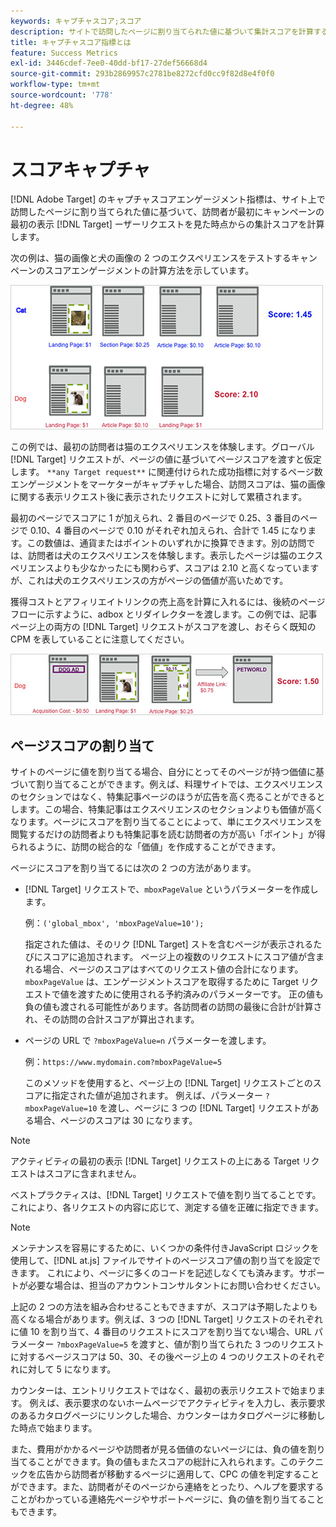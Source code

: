 ```yaml
---
keywords: キャプチャスコア;スコア
description: サイトで訪問したページに割り当てられた値に基づいて集計スコアを計算する  [!DNL Target] Adobeでのスコアエンゲージメント指標について説明します。
title: キャプチャスコア指標とは
feature: Success Metrics
exl-id: 3446cdef-7ee0-40dd-bf17-27def56668d4
source-git-commit: 293b2869957c2781be8272cfd0cc9f82d8e4f0f0
workflow-type: tm+mt
source-wordcount: '778'
ht-degree: 48%

---
```


# スコアキャプチャ

[!DNL Adobe Target] のキャプチャスコアエンゲージメント指標は、サイト上で訪問したページに割り当てられた値に基づいて、訪問者が最初にキャンペーンの最初の表示 [!DNL Target] ーザーリクエストを見た時点からの集計スコアを計算します。

次の例は、猫の画像と犬の画像の 2 つのエクスペリエンスをテストするキャンペーンのスコアエンゲージメントの計算方法を示しています。

![example_score 画像 ](assets/example_score.png)

この例では、最初の訪問者は猫のエクスペリエンスを体験します。グローバル [!DNL Target] リクエストが、ページの値に基づいてページスコアを渡すと仮定します。 `**any Target request**` に関連付けられた成功指標に対するページ数エンゲージメントをマーケターがキャプチャした場合、訪問スコアは、猫の画像に関する表示リクエスト後に表示されたリクエストに対して累積されます。

最初のページでスコアに 1 が加えられ、2 番目のページで 0.25、3 番目のページで 0.10、4 番目のページで 0.10 がそれぞれ加えられ、合計で 1.45 になります。この数値は、通貨またはポイントのいずれかに換算できます。別の訪問では、訪問者は犬のエクスペリエンスを体験します。表示したページは猫のエクスペリエンスよりも少なかったにも関わらず、スコアは 2.10 と高くなっていますが、これは犬のエクスペリエンスの方がページの価値が高いためです。

獲得コストとアフィリエイトリンクの売上高を計算に入れるには、後続のページフローに示すように、adbox とリダイレクターを渡します。この例では、記事ページ上の両方の [!DNL Target] リクエストがスコアを渡し、おそらく既知の CPM を表していることに注意してください。

![example_score2 画像 ](assets/example_score2.png)

## ページスコアの割り当て

サイトのページに値を割り当てる場合、自分にとってそのページが持つ価値に基づいて割り当てることができます。例えば、料理サイトでは、エクスペリエンスのセクションではなく、特集記事ページのほうが広告を高く売ることができるとします。この場合、特集記事はエクスペリエンスのセクションよりも価値が高くなります。ページにスコアを割り当てることによって、単にエクスペリエンスを閲覧するだけの訪問者よりも特集記事を読む訪問者の方が高い「ポイント」が得られるように、訪問の総合的な「価値」を作成することができます。

ページにスコアを割り当てるには次の 2 つの方法があります。

* [!DNL Target] リクエストで、`mboxPageValue` というパラメーターを作成します。

  例：`('global_mbox', 'mboxPageValue=10');`

  指定された値は、そのリク [!DNL Target] ストを含むページが表示されるたびにスコアに追加されます。 ページ上の複数のリクエストにスコア値が含まれる場合、ページのスコアはすべてのリクエスト値の合計になります。 `mboxPageValue` は、エンゲージメントスコアを取得するために Target リクエストで値を渡すために使用される予約済みのパラメーターです。 正の値も負の値も渡される可能性があります。各訪問者の訪問の最後に合計が計算され、その訪問の合計スコアが算出されます。

* ページの URL で `?mboxPageValue=n` パラメーターを渡します。

  例：`https://www.mydomain.com?mboxPageValue=5`

  このメソッドを使用すると、ページ上の [!DNL Target] リクエストごとのスコアに指定された値が追加されます。 例えば、パラメーター `?mboxPageValue=10` を渡し、ページに 3 つの [!DNL Target] リクエストがある場合、ページのスコアは 30 になります。

>[!NOTE]
>
>アクティビティの最初の表示 [!DNL Target] リクエストの上にある Target リクエストはスコアに含まれません。

ベストプラクティスは、[!DNL Target] リクエストで値を割り当てることです。 これにより、各リクエストの内容に応じて、測定する値を正確に指定できます。

>[!NOTE]
>
>メンテナンスを容易にするために、いくつかの条件付きJavaScript ロジックを使用して、[!DNL at.js] ファイルでサイトのページスコア値の割り当てを設定できます。 これにより、ページに多くのコードを記述しなくても済みます。サポートが必要な場合は、担当のアカウントコンサルタントにお問い合わせください。

上記の 2 つの方法を組み合わせることもできますが、スコアは予期したよりも高くなる場合があります。例えば、3 つの [!DNL Target] リクエストのそれぞれに値 10 を割り当て、4 番目のリクエストにスコアを割り当てない場合、URL パラメーター `?mboxPageValue=5` を渡すと、値が割り当てられた 3 つのリクエストに対するページスコアは 50、30、その後ページ上の 4 つのリクエストのそれぞれに対して 5 になります。

カウンターは、エントリリクエストではなく、最初の表示リクエストで始まります。 例えば、表示要求のないホームページでアクティビティを入力し、表示要求のあるカタログページにリンクした場合、カウンターはカタログページに移動した時点で始まります。

また、費用がかかるページや訪問者が見る価値のないページには、負の値を割り当てることができます。負の値もまたスコアの総計に入れられます。このテクニックを広告から訪問者が移動するページに適用して、CPC の値を判定することができます。また、訪問者がそのページから連絡をとったり、ヘルプを要求することがわかっている連絡先ページやサポートページに、負の値を割り当てることもできます。
